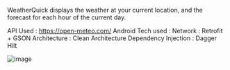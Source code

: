 WeatherQuick displays the weather at your current location, and the forecast for each hour of the current day.

API Used : https://open-meteo.com/
Android Tech used :
Network : Retrofit + GSON
Architecture : Clean Architecture
Dependency Injection : Dagger Hilt


![image](https://github.com/VaishnaviSrivastavaCodes/WeatherQuick/assets/72790971/d41c5d19-9b7d-4cf5-8121-f47c496d743e)


